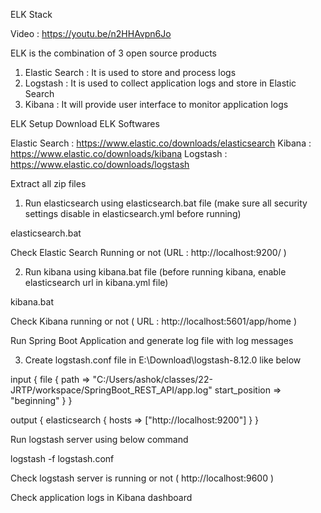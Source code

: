 ELK Stack

Video : https://youtu.be/n2HHAvpn6Jo 


ELK is the combination of 3 open source products

1. Elastic Search : It is used to store and process logs
2. Logstash : It is used to collect application logs and store in Elastic Search
3. Kibana : It will provide user interface to monitor application logs


ELK Setup
Download ELK Softwares

Elastic Search : https://www.elastic.co/downloads/elasticsearch 
Kibana : https://www.elastic.co/downloads/kibana 
Logstash : https://www.elastic.co/downloads/logstash 


Extract all zip files

1. Run elasticsearch using elasticsearch.bat file (make sure all security settings disable in elasticsearch.yml before running)


elasticsearch.bat


Check Elastic Search Running or not (URL : http://localhost:9200/ )


2. Run kibana using kibana.bat file (before running kibana, enable elasticsearch url in kibana.yml file)


kibana.bat


Check Kibana running or not ( URL : http://localhost:5601/app/home )

Run Spring Boot Application and generate log file with log messages


3. Create logstash.conf file in E:\Download\logstash-8.12.0 like below

input {
  file {
	path => "C:/Users/ashok/classes/22-JRTP/workspace/SpringBoot_REST_API/app.log"
	start_position => "beginning"
  }
}

output {
  elasticsearch {
    hosts => ["http://localhost:9200"]
  }
}


Run logstash server using below command


logstash -f logstash.conf


Check logstash server is running or not ( http://localhost:9600 )


Check application logs in Kibana dashboard

